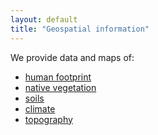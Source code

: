 ```yaml
---
layout: default
title: "Geospatial information"
---
```


We provide data and maps of:

* <a href="{{ site.baseurl }}/pages/geospatial/footprint.html">human footprint</a>
* <a href="{{ site.baseurl }}/pages/geospatial/vegetation.html">native vegetation</a>
* <a href="{{ site.baseurl }}/pages/geospatial/soil.html">soils</a>
* <a href="{{ site.baseurl }}/pages/geospatial/climate.html">climate</a>
* <a href="{{ site.baseurl }}/pages/geospatial/topography.html">topography</a>

